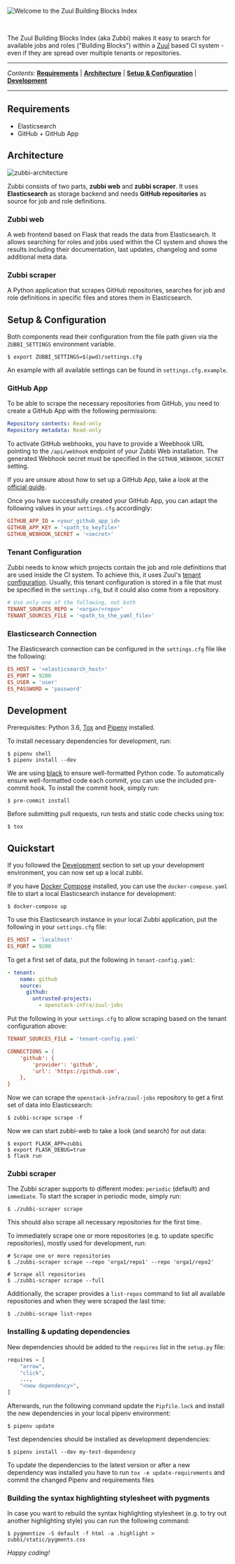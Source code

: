 ![Welcome to the Zuul Building Blocks Index](https://github.com/bmwcarit/zubbi/raw/master/.github/zubbi-index.png)

<br/>

The Zuul Building Blocks Index (aka Zubbi) makes it easy to search for available
jobs and roles ("Building Blocks") within a [Zuul](https://zuul-ci.org/docs/zuul/)
based CI system - even if they are spread over multiple tenants or repositories.

---

*Contents:* **[Requirements](#requirements)** |
**[Architecture](#architecture)** |
**[Setup & Configuration](#setup--configuration)** |
**[Development](#development)**

---

## Requirements
- Elasticsearch
- GitHub + GitHub App

## Architecture
![zubbi-architecture](https://github.com/bmwcarit/zubbi/raw/master/.github/zubbi-architecture.png)

Zubbi consists of two parts, **zubbi web** and **zubbi scraper**. It uses
**Elasticsearch** as storage backend and needs **GitHub repositories** as
source for job and role definitions.

### Zubbi web
A web frontend based on Flask that reads the data from Elasticsearch. It allows
searching for roles and jobs used within the CI system and shows the results
including their documentation, last updates, changelog and some additional meta
data.

### Zubbi scraper
A Python application that scrapes GitHub repositories, searches for job and
role definitions in specific files and stores them in Elasticsearch.

## Setup & Configuration
Both components read their configuration from the file path given via the
`ZUBBI_SETTINGS` environment variable.

```shell
$ export ZUBBI_SETTINGS=$(pwd)/settings.cfg
```

An example with all available settings can be found in `settings.cfg.example`.

### GitHub App
To be able to scrape the necessary repositories from GitHub, you need to create a
GitHub App with the following permissions:

```yaml
Repository contents: Read-only
Repository metadata: Read-only
```

To activate GitHub webhooks, you have to provide a Weebhook URL pointing to
the `/api/webhook` endpoint of your Zubbi Web installation. The generated Webhook
secret must be specified in the `GITHUB_WEBHOOK_SECRET` setting.

If you are unsure about how to set up a GitHub App, take a look at the
[official guide](https://developer.github.com/apps/building-github-apps/creating-a-github-app/).

Once you have successfully created your GitHub App, you can adapt the following
values in your `settings.cfg` accordingly:

```ini
GITHUB_APP_ID = <your_github_app_id>
GITHUB_APP_KEY = '<path_to_keyfile>'
GITHUB_WEBHOOK_SECRET = '<secret>'
```

### Tenant Configuration
Zubbi needs to know which projects contain the job and role definitions that
are used inside the CI system. To achieve this, it uses Zuul's
[tenant configuration](https://zuul-ci.org/docs/zuul/admin/tenants.html).
Usually, this tenant configuration is stored in a file that must be specified
in the `settings.cfg`, but it could also come from a repository.

```ini
# Use only one of the following, not both
TENANT_SOURCES_REPO = '<orga>/<repo>'
TENANT_SOURCES_FILE = '<path_to_the_yaml_file>'
```

### Elasticsearch Connection
The Elasticsearch connection can be configured in the `settings.cfg` file like
the following:

```ini
ES_HOST = '<elasticsearch_host>'
ES_PORT = 9200
ES_USER = 'user'
ES_PASSWORD = 'password'
```

## Development
Prerequisites: Python 3.6, [Tox](https://tox.readthedocs.io/en/latest/) and
[Pipenv](https://docs.pipenv.org/) installed.

To install necessary dependencies for development, run:
```shell
$ pipenv shell
$ pipenv install --dev
```

We are using [black](https://github.com/ambv/black) to ensure well-formatted
Python code. To automatically ensure well-formatted code each commit, you can
use the included pre-commit hook. To install the commit hook, simply run:
```shell
$ pre-commit install
```

Before submitting pull requests, run tests and static code checks using tox:

```shell
$ tox
```

## Quickstart

If you followed the [Development](#development) section to set up your development
environment, you can now set up a local zubbi.

If you have [Docker Compose](https://docs.docker.com/compose/) installed, you
can use the `docker-compose.yaml` file to start a local Elasticsearch instance
for development:

```shell
$ docker-compose up
```

To use this Elasticsearch instance in your local Zubbi application, put
the following in your `settings.cfg` file:
```ini
ES_HOST = 'localhost'
ES_PORT = 9200
```

To get a first set of data, put the following in `tenant-config.yaml`:
```yaml
- tenant:
    name: github
    source:
      github:
        untrusted-projects:
          - openstack-infra/zuul-jobs
```

Put the following in your `settings.cfg` to allow scraping based on the tenant
configuration above:
```ini
TENANT_SOURCES_FILE = 'tenant-config.yaml'

CONNECTIONS = {
    'github': {
        'provider': 'github',
        'url': 'https://github.com',
    },
}
```

Now we can scrape the `openstack-infra/zuul-jobs` repository to get a first set
of data into Elasticsearch:

```shell
$ zubbi-scrape scrape -f
```

Now we can start zubbi-web to take a look (and search) for out data:
```shell
$ export FLASK_APP=zubbi
$ export FLASK_DEBUG=true
$ flask run
```

### Zubbi scraper
The Zubbi scraper supports to different modes: `periodic` (default) and `immediate`.
To start the scraper in periodic mode, simply run:

```shell
$ ./zubbi-scraper scrape
```
This should also scrape all necessary repositories for the first time.

To immediately scrape one or more repositories (e.g. to update specific
repositories), mostly used for development, run:

```shell
# Scrape one or more repositories
$ ./zubbi-scraper scrape --repo 'orga1/repo1' --repo 'orga1/repo2'

# Scrape all repositories
$ ./zubbi-scraper scrape --full
```

Additionally, the scraper provides a `list-repos` command to list all
available repositories and when they were scraped the last time:
```shell
$ ./zubbi-scrape list-repos
```

### Installing & updating dependencies

New dependencies should be added to the `requires` list in the `setup.py` file:

```python
requires = [
    "arrow",
    "click",
    ...,
    "<new dependency>",
]
```

Afterwards, run the following command update the `Pipfile.lock` and install the
new dependencies in your local pipenv environment:

```shell
$ pipenv update
```

Test dependencies should be installed as development dependencies:

```shell
$ pipenv install --dev my-test-dependency
```

To update the dependencies to the latest version or after a new dependency was
installed you have to run `tox -e update-requirements` and commit the changed
Pipenv and requirements files

### Building the syntax highlighting stylesheet with pygments

In case you want to rebuild the syntax highlighting stylesheet (e.g. to try
out another highlighting style) you can run the following command:
```shell
$ pygmentize -S default -f html -a .highlight > zubbi/static/pygments.css
```

*Happy coding!*
